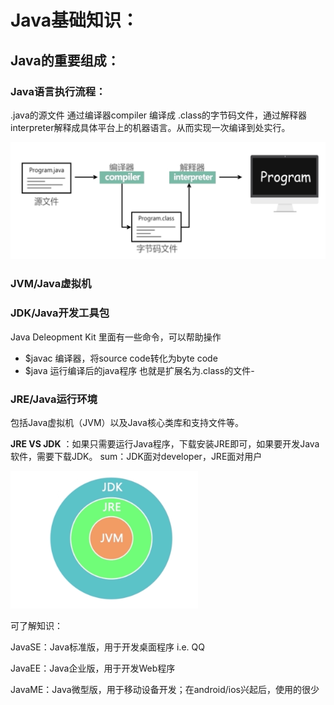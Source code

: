 # Java基础知识：

## Java的重要组成：

### Java语言执行流程：

.java的源文件 通过编译器compiler 编译成 .class的字节码文件，通过解释器interpreter解释成具体平台上的机器语言。从而实现一次编译到处实行。

<img src="Android-Java基础.assets/Screen Shot 2021-01-15 at 3.23.16 pm.png" alt="Screen Shot 2021-01-15 at 3.23.16 pm" width="800" />

### JVM/Java虚拟机



### JDK/Java开发工具包

Java Deleopment Kit 里面有一些命令，可以帮助操作

* $javac 编译器，将source code转化为byte code
* $java 运行编译后的java程序 也就是扩展名为.class的文件-



### JRE/Java运行环境

包括Java虚拟机（JVM）以及Java核心类库和支持文件等。

**JRE VS JDK** ：如果只需要运行Java程序，下载安装JRE即可，如果要开发Java软件，需要下载JDK。
sum：JDK面对developer，JRE面对用户

<img src="Android-Java基础.assets/Screen Shot 2021-01-15 at 3.33.41 pm.png" alt="Screen Shot 2021-01-15 at 3.33.41 pm" width="300" />



可了解知识：

JavaSE：Java标准版，用于开发桌面程序 i.e. QQ 

JavaEE：Java企业版，用于开发Web程序 

JavaME：Java微型版，用于移动设备开发；在android/ios兴起后，使用的很少






